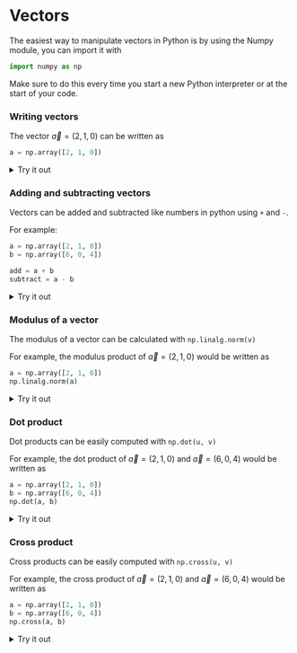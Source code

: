 <script type="text/x-mathjax-config">
  MathJax.Hub.Config({
    tex2jax: {
      inlineMath: [ ['$','$'], ["\\(","\\)"] ],
      processEscapes: true
    }
  });
</script>

<script type="text/javascript" async
  src="https://cdnjs.cloudflare.com/ajax/libs/mathjax/2.7.5/MathJax.js?config=TeX-MML-AM_CHTML">
</script>

# Vectors

The easiest way to manipulate vectors in Python is by using the Numpy module, you can import it with

```python
import numpy as np
```

Make sure to do this every time you start a new Python interpreter or at the start of your code.

### Writing vectors

The vector $\vec{a}= (2,1,0)$ can be written as


```python
a = np.array([2, 1, 0])
```

<details>
<summary>Try it out</summary>

<iframe src="https://trinket.io/embed/python3/ba8f7fa714?outputOnly=true&runOption=console&start=result" width="100%" height="356" frameborder="0" marginwidth="0" marginheight="0" allowfullscreen></iframe>
```

</details>

### Adding and subtracting vectors

Vectors can be added and subtracted like numbers in python using `+` and `-`.

For example:

```python
a = np.array([2, 1, 0])
b = np.array([6, 0, 4])

add = a + b 
subtract = a - b
```

<details>
<summary>Try it out</summary>

<iframe src="https://trinket.io/embed/python3/eb9b29368a?outputOnly=true&runOption=console&start=result" width="100%" height="356" frameborder="0" marginwidth="0" marginheight="0" allowfullscreen></iframe>
```

</details>

### Modulus of a vector

The modulus of a vector can be calculated with `np.linalg.norm(v)`

For example, the modulus product of $\vec{a}= (2,1,0)$ would be written as

```python
a = np.array([2, 1, 0])
np.linalg.norm(a)
```

<details>
<summary>Try it out</summary>

<iframe src="https://trinket.io/embed/python3/8c52e77947?outputOnly=true&runOption=console&start=result" width="100%" height="356" frameborder="0" marginwidth="0" marginheight="0" allowfullscreen></iframe>
```

</details>


### Dot product

Dot products can be easily computed with `np.dot(u, v)`

For example, the dot product of $\vec{a}= (2,1,0)$ and $\vec{a}= (6,0,4)$ would be written as

```python
a = np.array([2, 1, 0])
b = np.array([6, 0, 4])
np.dot(a, b)
```

<details>
<summary>Try it out</summary>

<iframe src="https://trinket.io/embed/python3/41218a1817?outputOnly=true&runOption=console&start=result" width="100%" height="356" frameborder="0" marginwidth="0" marginheight="0" allowfullscreen></iframe>
```

</details>

### Cross product

Cross products can be easily computed with `np.cross(u, v)`

For example, the cross product of $\vec{a}= (2,1,0)$ and $\vec{a}= (6,0,4)$ would be written as

```python
a = np.array([2, 1, 0])
b = np.array([6, 0, 4])
np.cross(a, b)
```

<details>
<summary>Try it out</summary>

<iframe src="https://trinket.io/embed/python3/c38197d4b9?outputOnly=true&runOption=console&start=result" width="100%" height="356" frameborder="0" marginwidth="0" marginheight="0" allowfullscreen></iframe>
```

</details>